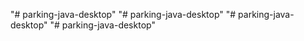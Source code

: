 "# parking-java-desktop" 
"# parking-java-desktop" 
"# parking-java-desktop" 
"# parking-java-desktop" 
